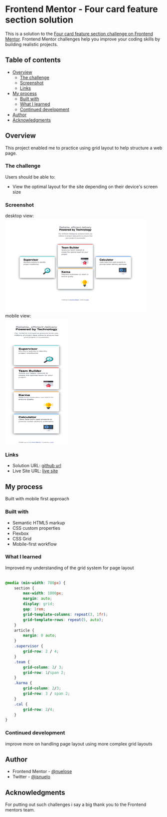 # Frontend Mentor - Four card feature section solution

This is a solution to the [Four card feature section challenge on Frontend Mentor](https://www.frontendmentor.io/challenges/four-card-feature-section-weK1eFYK). Frontend Mentor challenges help you improve your coding skills by building realistic projects. 

## Table of contents

- [Overview](#overview)
  - [The challenge](#the-challenge)
  - [Screenshot](#screenshot)
  - [Links](#links)
- [My process](#my-process)
  - [Built with](#built-with)
  - [What I learned](#what-i-learned)
  - [Continued development](#continued-development)
- [Author](#author)
- [Acknowledgments](#acknowledgments)

## Overview
This project enabled me to practice using grid layout to help structure a web page.

### The challenge

Users should be able to:

- View the optimal layout for the site depending on their device's screen size

### Screenshot

<fig>
  <figcaption>desktop view:</figcaption>
  <img src='./images/desktop-view.png' width='450px' height='300px'>
  <figcaption>mobile view:</figcaption>
  <img src='./images/mobile-view.png' width='200px' height='400px'>
</fig>


### Links

- Solution URL: [github url](https://github.com/NueloSE/fe-mentors/tree/main/four-card-feature-section-master)
- Live Site URL: [live site](https://four-card-ruby-zeta.vercel.app/)

## My process

Built with mobile first approach

### Built with

- Semantic HTML5 markup
- CSS custom properties
- Flexbox
- CSS Grid
- Mobile-first workflow

### What I learned
Improved my understanding of the grid system for page layout

```css

@media (min-width: 780px) {
    section {
        max-width: 1000px;
        margin: auto;
        display: grid;
        gap: 1rem;
        grid-template-columns: repeat(3, 1fr);
        grid-template-rows: repeat(5, auto);
    }
    article {
        margin: 0 auto;
    }
    .supervisor {
        grid-row: 2 / 4;
    }
    .team {
        grid-column: 2/ 3;
        grid-row: 1/span 2;
    }
    .karma {
        grid-column: 2/3;
        grid-row: 3 / span 2;
    }
    .cal {
        grid-row: 2/4;
    }
}
```

### Continued development

improve more on handling page layout using more complex grid layouts

## Author

- Frontend Mentor - [@nuelose](https://www.frontendmentor.io/profile/nuelose)
- Twitter - [@isnuelo](https://www.twitter.com/isnuelo)


## Acknowledgments
For putting out such challenges i say a big thank you to the Frontend mentors team.
